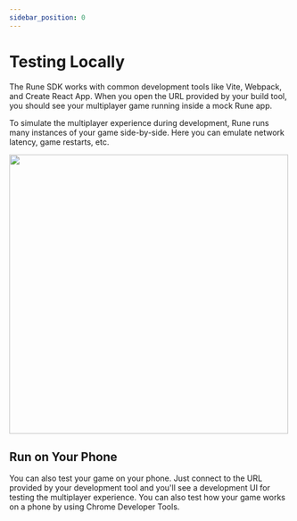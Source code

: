```yaml
---
sidebar_position: 0
---
```


# Testing Locally

The Rune SDK works with common development tools like Vite, Webpack, and Create React App. When you open the URL provided by your build tool, you should see your multiplayer game running inside a mock Rune app.

To simulate the multiplayer experience during development, Rune runs many instances of your game side-by-side. Here you can emulate network latency, game restarts, etc.

<img width="500" src="https://user-images.githubusercontent.com/378279/207116826-1a0cb459-444b-4e84-a3b0-21631797cbc3.png"/>

## Run on Your Phone

You can also test your game on your phone. Just connect to the URL provided by your development tool and you'll see a development UI for testing the multiplayer experience. You can also test how your game works on a phone by using Chrome Developer Tools.  
